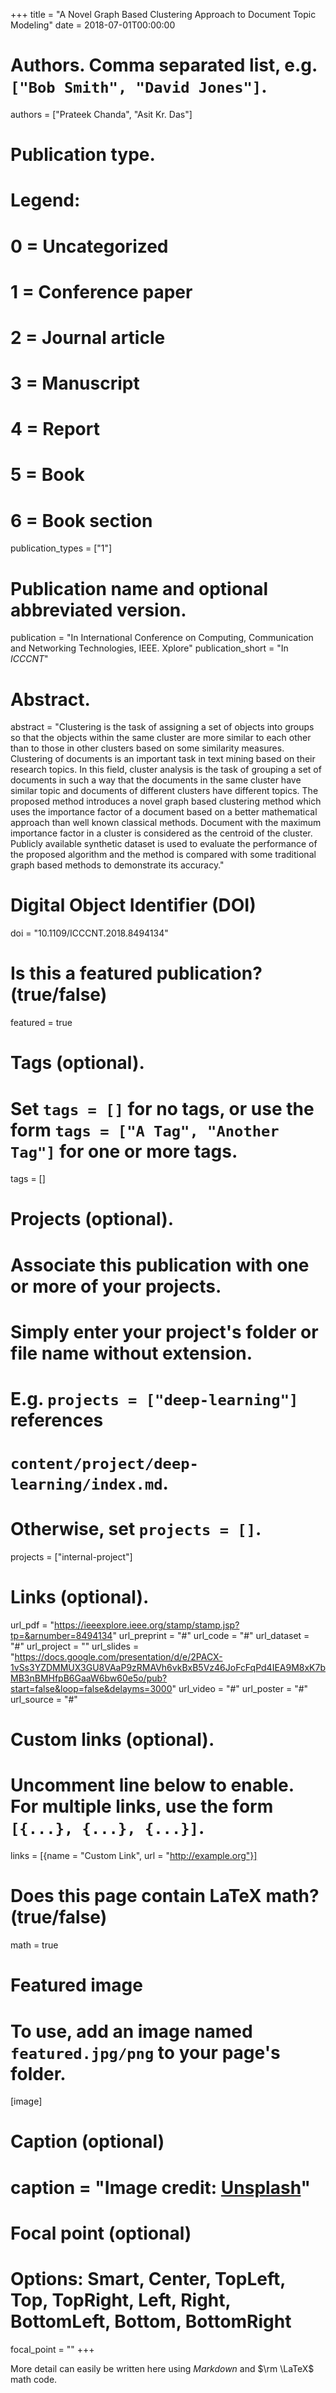 +++
title = "A Novel Graph Based Clustering Approach to Document Topic Modeling"
date = 2018-07-01T00:00:00

# Authors. Comma separated list, e.g. `["Bob Smith", "David Jones"]`.
authors = ["Prateek Chanda", "Asit Kr. Das"]

# Publication type.
# Legend:
# 0 = Uncategorized
# 1 = Conference paper
# 2 = Journal article
# 3 = Manuscript
# 4 = Report
# 5 = Book
# 6 = Book section
publication_types = ["1"]

# Publication name and optional abbreviated version.
publication = "In International Conference on Computing, Communication and Networking Technologies, IEEE. Xplore"
publication_short = "In *ICCCNT*"

# Abstract.
abstract = "Clustering is the task of assigning a set of objects into groups so that the objects within the same cluster are more similar to each other than to those in other clusters based on some similarity measures. Clustering of documents is an important task in text mining based on their research topics. In this field, cluster analysis is the task of grouping a set of documents in such a way that the documents in the same cluster have similar topic and documents of different clusters have different topics. The proposed method introduces a novel graph based clustering method which uses the importance factor of a document based on a better mathematical approach than well known classical methods. Document with the maximum importance factor in a cluster is considered as the centroid of the cluster. Publicly available synthetic dataset is used to evaluate the performance of the proposed algorithm and the method is compared with some traditional graph based methods to demonstrate its accuracy."


# Digital Object Identifier (DOI)
doi = "10.1109/ICCCNT.2018.8494134"

# Is this a featured publication? (true/false)
featured = true

# Tags (optional).
#   Set `tags = []` for no tags, or use the form `tags = ["A Tag", "Another Tag"]` for one or more tags.
tags = []

# Projects (optional).
#   Associate this publication with one or more of your projects.
#   Simply enter your project's folder or file name without extension.
#   E.g. `projects = ["deep-learning"]` references 
#   `content/project/deep-learning/index.md`.
#   Otherwise, set `projects = []`.
projects = ["internal-project"]

# Links (optional).
url_pdf = "https://ieeexplore.ieee.org/stamp/stamp.jsp?tp=&arnumber=8494134"
url_preprint = "#"
url_code = "#"
url_dataset = "#"
url_project = ""
url_slides = "https://docs.google.com/presentation/d/e/2PACX-1vSs3YZDMMUX3GU8VAaP9zRMAVh6vkBxB5Vz46JoFcFqPd4IEA9M8xK7bMB3nBMHfpB6GaaW6bw60e5o/pub?start=false&loop=false&delayms=3000"
url_video = "#"
url_poster = "#"
url_source = "#"

# Custom links (optional).
#   Uncomment line below to enable. For multiple links, use the form `[{...}, {...}, {...}]`.
links = [{name = "Custom Link", url = "http://example.org"}]

# Does this page contain LaTeX math? (true/false)
math = true

# Featured image
# To use, add an image named `featured.jpg/png` to your page's folder. 
[image]
  # Caption (optional)
  # caption = "Image credit: [**Unsplash**](https://unsplash.com/photos/pLCdAaMFLTE)"

  # Focal point (optional)
  # Options: Smart, Center, TopLeft, Top, TopRight, Left, Right, BottomLeft, Bottom, BottomRight
  focal_point = ""
+++

More detail can easily be written here using *Markdown* and $\rm \LaTeX$ math code.
